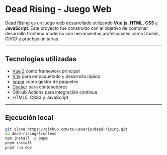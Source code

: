 
#  Dead Rising - Juego Web

Dead Rising es un juego web desarrollado utilizando **Vue.js**, **HTML**, **CSS** y **JavaScript**. Este proyecto fue construido con el objetivo de combinar desarrollo frontend moderno con herramientas profesionales como Docker, CI/CD y pruebas unitarias.


---
##  Tecnologías utilizadas

- [Vue 3](https://vuejs.org/) como framework principal
- [Vite](https://vitejs.dev/) para empaquetado y desarrollo rápido
- [pnpm](https://pnpm.io/) como gestor de paquetes
- [Docker](https://www.docker.com/) para contenedores
- GitHub Actions para integración continua
- HTML5, CSS3 y JavaScript


---

##  Ejecución local

```bash
git clone https://github.com/tu-usuario/dead-rising.git
cd dead-rising/frontend
npm install -g pnpm
pnpm install
pnpm run dev
